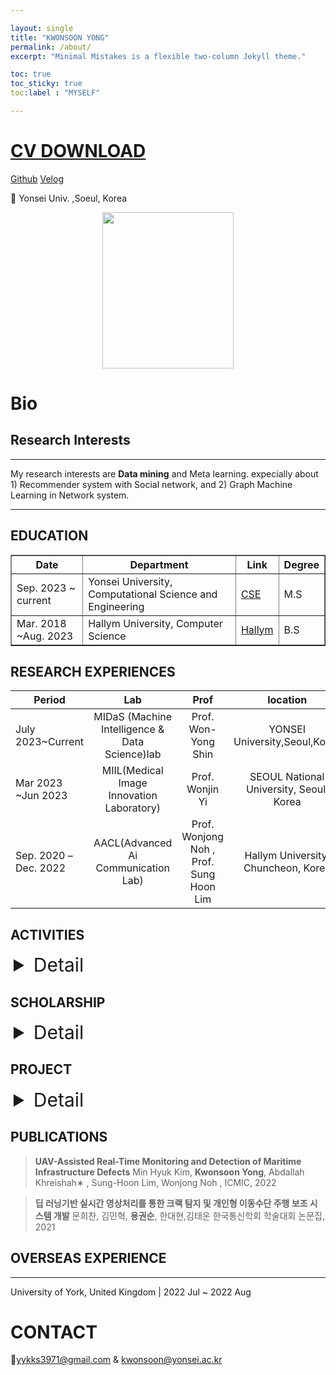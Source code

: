 ```yaml
---

layout: single
title: "KWONSOON YONG"
permalink: /about/
excerpt: "Minimal Mistakes is a flexible two-column Jekyll theme."

toc: true
toc_sticky: true
toc:label : "MYSELF"

---
```

# [CV DOWNLOAD](https://drive.google.com/file/d/1qVR79WUlrT5dfnhpbITQWqVxxoXylMKO/view)






[Github](https://github.com/reverse-sky)   [Velog](https://velog.io/@reversesky)  

📍 Yonsei Univ. ,Soeul, Korea

<div style="text-align: center;">
  <img src="{{ site.baseurl }}/assets/images/about/kwonsoon.jpg" width="210" height="250" style="display: inline-block;" />
</div>

<!-- 중앙에 위치하게끔 하는 코드 -->


# Bio

## Research Interests

---

My research interests are **Data mining** and Meta learning. expecially about 1) Recommender system with Social network,  and 2) Graph Machine Learning in Network system.  

----









## EDUCATION


<table border='1'>
  <tr>
    <th>Date</th>
    <th>Department</th>
    <th>Link</th>
    <th>Degree</th>
  </tr>
  <tr>
    <td>Sep. 2023 ~ current</td>
    <td>Yonsei University, Computational Science and Engineering</td>
    <td><a href="https://cse.yonsei.ac.kr/cse/index.do">CSE</a></td>
    <td>M.S</td>
  </tr>
  <tr>
    <td>Mar. 2018 ~Aug. 2023</td>
    <td>Hallym University, Computer Science</td>
    <td><a href="https://sw.hallym.ac.kr/index.php">Hallym</a></td>
    <td>B.S</td>
  </tr>
</table>

<!-- <details>
<summary style="margin-left: 5px;font-size: 30px;">EDUCATION</summary>
<div style="margin-left: 25px;">
|Date|Department|Link|Degree|   
|--|--|--|--|   
|Sep. 2023 ~ current|Yonsei University, Computational Science and Engineering |[CSE](https://cse.yonsei.ac.kr/cse/index.do)|M.S|  
|Mar. 2018 ~Aug. 2023|Hallym University, Computer Science       |[Hallym](https://sw.hallym.ac.kr/index.php)|B.S|    
 
</div>
</details> -->


## RESEARCH EXPERIENCES


| Period| Lab| Prof| location|
| ----- | :-----: |:-----: |:-----: |
|July 2023~Current|MIDaS (Machine Intelligence & Data Science)lab|Prof. Won-Yong Shin|YONSEI University,Seoul,Korea|  
|Mar 2023 ~Jun 2023|MIIL(Medical Image Innovation Laboratory)|Prof. Wonjin Yi|SEOUL National University, Seoul, Korea|  
|Sep. 2020 –Dec. 2022|AACL(Advanced Ai Communication Lab) |Prof. Wonjong Noh , Prof. Sung Hoon Lim|Hallym University,  Chuncheon, Korea|  
 





<!-- <details>
<summary style="margin-left: 5px;font-size: 30px;">ACTIVITIES</summary>
<div style="margin-left: 50px;"> -->
## ACTIVITIES
 
<!-- </div>
</details> -->






<details>
<summary style="margin-left: 5px;font-size: 30px;">Detail</summary>
<div style="margin-left: 25px;">


<table border='1'>
  <tr>
    <th>Subject</th>
    <th>topics</th>
    <th>period</th>
  </tr>
  <tr>
    <td>Teaching Assistant</td>
    <td>Topics in Machine Learning</td>
    <td>2022, Fall</td>
  </tr>
  <tr>
    <td>Teaching Assistant</td>
    <td>Digital communication</td>
    <td>2022, Fall</td>
  </tr>  
  <tr>
    <td>Teaching Assistant</td>
    <td>Basic Deep Neural Network</td>
    <td>2022, Spring</td>
  </tr>
  <tr>
    <td>Teaching Assistant</td>
    <td>Artificial intelligence</td>
    <td>2022, Spring</td>
  </tr> 
  <tr>
    <td>Participants</td>
    <td>Industry-Academic Cooperation Project</td>
    <td>2021, Fall</td>
  </tr> 
  <tr>
    <td>Mentor</td>
    <td>Software Convergence College</td>
    <td>2021, Spring</td>
  </tr>   
</table>
</div>
</details>


## SCHOLARSHIP

<details>
<summary style="margin-left: 5px;font-size: 30px;">Detail</summary>
<div style="margin-left: 25px;">

<table border='1'>
  <tr>
    <th>Type</th>
    <th>organization</th>
    <th>period</th>
  </tr>
  <tr>
    <td>National Excellence in Science and Engineering Scholarship</td>
    <td>Republic of Korea Government</td>
    <td>2022 Mar ~ Present </td>
  </tr>
  <tr>
    <td>SW Overseas Training Scholarship </td>
    <td>SW Department  in Hallym Univ</td>
    <td>2022 Summer</td>
  </tr> 
  <tr>
    <td>School Excellence Scholarship</td>
    <td>Hallym Univ</td>
    <td>2018 Mar~ 2021 Sep</td>
  </tr> 
  <tr>
    <td>SW Mentoring Scholarship</td>
    <td>SW Department  in Hallym Univ</td>
    <td> 2021 Mar~  2021 Summer</td>
  </tr>   
</table>
</div>
</details>




## PROJECT


<details>
<summary style="margin-left: 5px;font-size: 30px;">Detail</summary>
<div style="margin-left: 25px;">

<table border='1'>
  <tr>
    <th>Subject</th>
    <th>topics</th>
    <th>period</th>
    <th>Advisor</th>
  </tr>
  <tr>
    <td><a href="https://github.com/reverse-sky/DL_Study/tree/main/Generative/DDPM">Poster</a></td>
    <td>DDPM Grad_CAM</td>
    <td>2023 Summer </td>
    <td>prof.Shin</td>
  </tr>
  
  <tr>
    <td>an industry-academic project</td>
    <td>Attention Unet</td>
    <td>2021 Fall ~ 2022 Fall </td>
    <td>prof.Noh</td>
  </tr>
  <tr>
    <td>Capston design</td>
    <td>An error correction code</td>
    <td>2022_spring </td>
    <td>Prof. Sung Hoon Lim </td>
  </tr>
</table>
</div>
</details>



## PUBLICATIONS
>**UAV-Assisted Real-Time Monitoring and Detection of Maritime Infrastructure Defects**
Min Hyuk Kim, **Kwonsoon Yong**, Abdallah Khreishah∗ , Sung-Hoon Lim, Wonjong Noh , ICMIC, 2022

>**딥 러닝기반 실시간 영상처리를 통한 크랙 탐지 및 개인형 이동수단 주행 보조 시스템 개발**
문희찬, 김민혁, **용권순**, 한대현,김태운
한국통신학회  학술대회 논문집, 2021                               

## OVERSEAS EXPERIENCE

---

University of York, United Kingdom | 2022 Jul ~ 2022 Aug


 


# CONTACT 
📧yykks3971@gmail.com & kwonsoon@yonsei.ac.kr 
